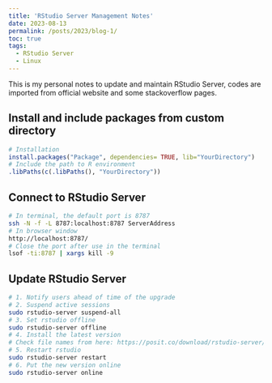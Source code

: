 ```yaml
---
title: 'RStudio Server Management Notes'
date: 2023-08-13
permalink: /posts/2023/blog-1/
toc: true
tags:
  - RStudio Server
  - Linux
---
```


This is my personal notes to update and maintain RStudio Server, codes are imported from official website and some stackoverflow pages.

## Install and include packages from custom directory
```r
# Installation
install.packages("Package", dependencies= TRUE, lib="YourDirectory")
# Include the path to R environment
.libPaths(c(.libPaths(), "YourDirectory"))
```

## Connect to RStudio Server
```bash
# In terminal, the default port is 8787
ssh -N -f -L 8787:localhost:8787 ServerAddress
# In browser window
http://localhost:8787/
# Close the port after use in the terminal
lsof -ti:8787 | xargs kill -9
```

## Update RStudio Server
```bash
# 1. Notify users ahead of time of the upgrade
# 2. Suspend active sessions
sudo rstudio-server suspend-all
# 3. Set rstudio offline
sudo rstudio-server offline
# 4. Install the latest version
# Check file names from here: https://posit.co/download/rstudio-server/
# 5. Restart rstudio
sudo rstudio-server restart
# 6. Put the new version online
sudo rstudio-server online
```
